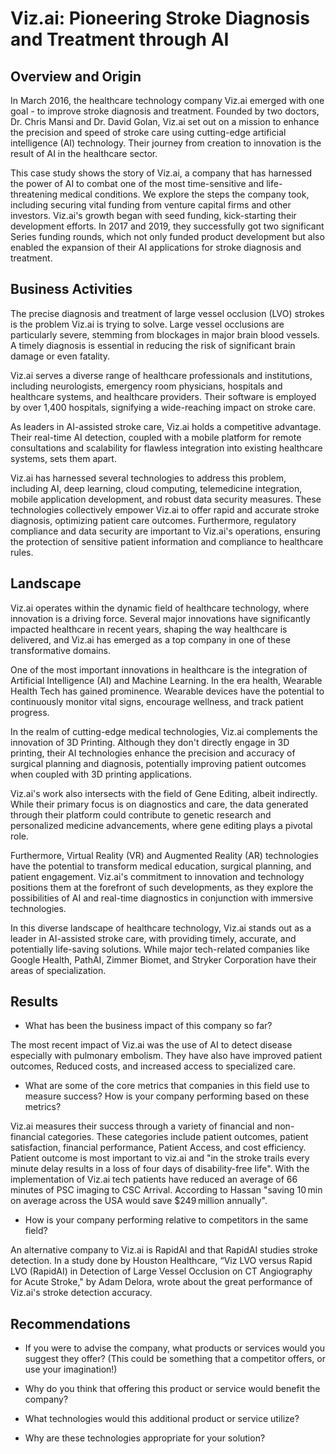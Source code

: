 # Viz.ai: Pioneering Stroke Diagnosis and Treatment through AI

## Overview and Origin

In March 2016, the healthcare technology company Viz.ai emerged with one goal - to improve stroke diagnosis and treatment. Founded by two doctors, Dr. Chris Mansi and Dr. David Golan, Viz.ai set out on a mission to enhance the precision and speed of stroke care using cutting-edge artificial intelligence (AI) technology. Their journey from creation to innovation is the result of AI in the healthcare sector.

This case study shows the story of Viz.ai, a company that has harnessed the power of AI to combat one of the most time-sensitive and life-threatening medical conditions. We explore the steps the company took, including securing vital funding from venture capital firms and other investors. Viz.ai's growth began with seed funding, kick-starting their development efforts. In 2017 and 2019, they successfully got two significant Series funding rounds, which not only funded product development but also enabled the expansion of their AI applications for stroke diagnosis and treatment.

## Business Activities

The precise diagnosis and treatment of large vessel occlusion (LVO) strokes is the problem Viz.ai is trying to solve. Large vessel occlusions are particularly severe, stemming from blockages in major brain blood vessels. A timely diagnosis is essential in reducing the risk of significant brain damage or even fatality.

Viz.ai serves a diverse range of healthcare professionals and institutions, including neurologists, emergency room physicians, hospitals and healthcare systems, and healthcare providers. Their software is employed by over 1,400 hospitals, signifying a wide-reaching impact on stroke care.

As leaders in AI-assisted stroke care, Viz.ai holds a competitive advantage. Their real-time AI detection, coupled with a mobile platform for remote consultations and scalability for flawless integration into existing healthcare systems, sets them apart.

Viz.ai has harnessed several technologies to address this problem, including AI, deep learning, cloud computing, telemedicine integration, mobile application development, and robust data security measures. These technologies collectively empower Viz.ai to offer rapid and accurate stroke diagnosis, optimizing patient care outcomes. Furthermore, regulatory compliance and data security are important to Viz.ai's operations, ensuring the protection of sensitive patient information and compliance to healthcare rules.

## Landscape

Viz.ai operates within the dynamic field of healthcare technology, where innovation is a driving force. Several major innovations have significantly impacted healthcare in recent years, shaping the way healthcare is delivered, and Viz.ai has emerged as a top company in one of these transformative domains.

One of the most important innovations in healthcare is the integration of Artificial Intelligence (AI) and Machine Learning. In the era health, Wearable Health Tech has gained prominence. Wearable devices have the potential to continuously monitor vital signs, encourage wellness, and track patient progress.

In the realm of cutting-edge medical technologies, Viz.ai complements the innovation of 3D Printing. Although they don't directly engage in 3D printing, their AI technologies enhance the precision and accuracy of surgical planning and diagnosis, potentially improving patient outcomes when coupled with 3D printing applications.

Viz.ai's work also intersects with the field of Gene Editing, albeit indirectly. While their primary focus is on diagnostics and care, the data generated through their platform could contribute to genetic research and personalized medicine advancements, where gene editing plays a pivotal role.

Furthermore, Virtual Reality (VR) and Augmented Reality (AR) technologies have the potential to transform medical education, surgical planning, and patient engagement. Viz.ai's commitment to innovation and technology positions them at the forefront of such developments, as they explore the possibilities of AI and real-time diagnostics in conjunction with immersive technologies.

In this diverse landscape of healthcare technology, Viz.ai stands out as a leader in AI-assisted stroke care, with providing timely, accurate, and potentially life-saving solutions. While major tech-related companies like Google Health, PathAI, Zimmer Biomet, and Stryker Corporation have their areas of specialization.

## Results

- What has been the business impact of this company so far?

The most recent impact of Viz.ai was the use of AI to detect disease especially with
pulmonary embolism. They have also have improved patient outcomes, Reduced costs, and increased access to specialized care.

- What are some of the core metrics that companies in this field use to measure success? How is your company performing based on these metrics?

Viz.ai measures their success through a variety of financial and non-financial categories.
These categories include patient outcomes, patient satisfaction, financial performance,
Patient Access, and cost efficiency. Patient outcome is most important to viz.ai and
"in the stroke trails every minute delay results in a loss of four days of disability-free life". With the implementation of Viz.ai tech patients have reduced an average of 66 minutes of PSC imaging to CSC Arrival. According to Hassan "saving 10 min on average across the USA would save $249 million annually".

- How is your company performing relative to competitors in the same field?

An alternative company to Viz.ai is RapidAI and that RapidAI studies stroke detection. In a study done by Houston Healthcare, “Viz LVO versus Rapid LVO (RapidAI) in Detection of Large Vessel Occlusion on CT Angiography for Acute Stroke," by Adam Delora, wrote about the great performance of Viz.ai's stroke detection accuracy.

## Recommendations

- If you were to advise the company, what products or services would you suggest they offer? (This could be something that a competitor offers, or use your imagination!)

- Why do you think that offering this product or service would benefit the company?

- What technologies would this additional product or service utilize?

- Why are these technologies appropriate for your solution?
